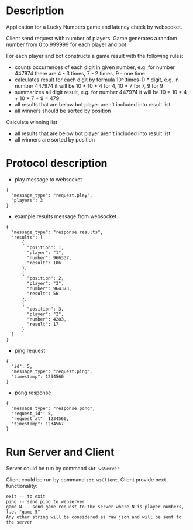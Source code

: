 # Description

Application for a Lucky Numbers game and latency check by webscoket.

Client send request with number of players. Game generates a random number from 0 to 999999 for each player and bot. 

For each player and bot constructs a game result with the following rules:
  - counts occurrences of each digit in given number, e.g. for number 447974 there are 4 - 3 times, 7 - 2 times, 9 - one time
  - calculates result for each digit by formula 10^(times-1) * digit, e.g. in number 447974 it will be 10 * 10 * 4 for 4, 10 * 7 for 7, 9 for 9  
  - summarizes all digit result, e.g. for number 447974 it will be 10 * 10 * 4 + 10 * 7 + 9 = 479
  - all results that are below bot player aren't included into result list
  - all winners should be sorted by position

Calculate winning list
- all results that are below bot player aren't included into result list
- all winners are sorted by position


# Protocol description
- play message to websocket
```
{
  "message_type": "request.play",
  "players": 3
}
```
- example results message from websocket
```
{
  "message_type": "response.results",
  "results": [
      {
        "position": 1, 
        "player": "1",
        "number": 966337, 
        "result": 106
      },
      {
        "position": 2, 
        "player": "3",
        "number": 964373, 
        "result": 56
      },
      {
        "position": 3, 
        "player": "2",
        "number": 4283, 
        "result": 17
      }
  ]
}
```

- ping request
```
{
  "id": 5,
  "message_type": "request.ping",
  "timestamp": 1234560
}
```
- pong response
```
{
  "message_type": "response.pong",
  "request_id": 5,
  "request_at": 1234560,
  "timestamp": 1234567
}
```

# Run Server and Client
Server could be run by command `sbt wsServer` 

Client could be run by command `sbt wsClient`. Client provide next functionality:
```
exit -- to exit
ping -- send ping to webserver
game N -- send game request to the server where N is player numbers, f.e. "game 5"
Any other string will be considered as raw json and will be sent to the server
```